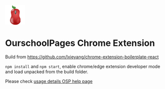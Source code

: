 <img src="src/assets/img/icon-128.png" width="64"/>

# OurschoolPages Chrome Extension
Build from https://github.com/lxieyang/chrome-extension-boilerplate-react

`npm install` and `npm start`, enable chrome/edge extension developer mode and load unpacked from the build folder.

Please check [usage details OSP help page](https://ourschoolpages.com/Help/Topic/28430/Use-Chrome-extension-to-upload)
